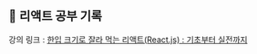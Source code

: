 ## 📝 리액트 공부 기록 
강의 링크 : [한입 크기로 잘라 먹는 리액트(React.js) : 기초부터 실전까지](https://www.inflearn.com/course/한입-리액트#)
